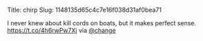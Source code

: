 Title: chirp
Slug: 1148135d65c4c7e16f038d31af0bea71

I never knew about kill cords on boats, but it makes perfect sense. <a href="https://t.co/4h6rwPw7Xj">https://t.co/4h6rwPw7Xj</a> via <a href="http://twitter.com/change">@change</a>
